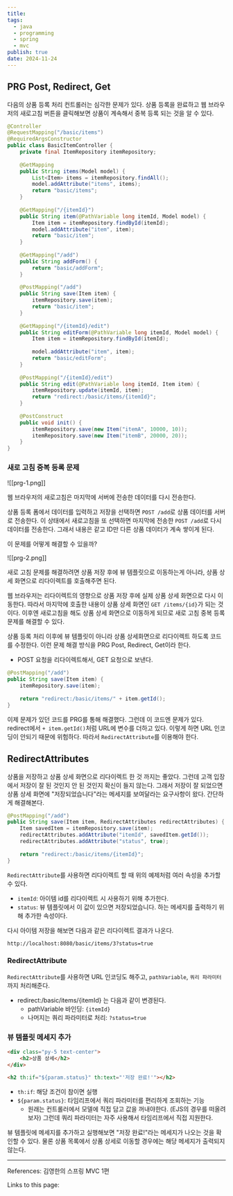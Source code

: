 ```yaml
---
title: 
tags:
  - java
  - programming
  - spring
  - mvc
publish: true
date: 2024-11-24
---
```

## PRG Post, Redirect, Get
다음의 상품 등록 처리 컨트롤러는 심각한 문제가 있다. 상품 등록을 완료하고 웹 브라우저의 새로고침 버튼을 클릭해보면 상품이 계속해서 중복 등록 되는 것을 알 수 있다.

```java
@Controller  
@RequestMapping("/basic/items")  
@RequiredArgsConstructor  
public class BasicItemController {  
    private final ItemRepository itemRepository;  
  
    @GetMapping  
    public String items(Model model) {  
        List<Item> items = itemRepository.findAll();  
        model.addAttribute("items", items);  
        return "basic/items";  
    }  
  
    @GetMapping("/{itemId}")  
    public String item(@PathVariable long itemId, Model model) {  
        Item item = itemRepository.findById(itemId);  
        model.addAttribute("item", item);  
        return "basic/item";  
    }  
  
    @GetMapping("/add")  
    public String addForm() {  
        return "basic/addForm";  
    }  
  
    @PostMapping("/add")  
    public String save(Item item) {  
        itemRepository.save(item);  
        return "basic/item";  
    }  
  
    @GetMapping("/{itemId}/edit")  
    public String editForm(@PathVariable long itemId, Model model) {  
        Item item = itemRepository.findById(itemId);  
  
        model.addAttribute("item", item);  
        return "basic/editForm";  
    }  
  
    @PostMapping("/{itemId}/edit")  
    public String edit(@PathVariable long itemId, Item item) {  
        itemRepository.update(itemId, item);  
        return "redirect:/basic/items/{itemId}";  
    }  
  
    @PostConstruct  
    public void init() {  
        itemRepository.save(new Item("itemA", 10000, 10));  
        itemRepository.save(new Item("itemB", 20000, 20));  
    }  
}
```

### 새로 고침 중복 등록 문제

![[prg-1.png]]

웹 브라우저의 새로고침은 마지막에 서버에 전송한 데이터를 다시 전송한다.

 상품 등록 폼에서 데이터를 입력하고 저장을 선택하면 `POST /add`로 상품 데이터를 서버로 전송한다.
 이 상태에서 새로고침을 또 선택하면 마지막에 전송한 `POST /add`로 다시 데이터를 전송한다. 그래서 내용은 같고 ID만 다른 상품 데이터가 계속 쌓이게 된다.

이 문제를 어떻게 해결할 수 있을까?

![[prg-2.png]]

새로 고침 문제를 해결하려면 상품 저장 후에 뷰 템플릿으로 이동하는게 아니라, 상품 상세 화면으로 리다이렉트를 호출해주면 된다.

웹 브라우저는 리다이렉트의 영향으로 상품 저장 후에 실제 상품 상세 화면으로 다시 이동한다. 따라서 마지막에 호출한 내용이 상품 상세 화면인 `GET /items/{id}`가 되는 것이다. 이후엔 새로고침을 해도 상품 상세 화면으로 이동하게 되므로 새로 고침 중복 등록 문제를 해결할 수 있다.

상품 등록 처리 이후에 뷰 템플릿이 아니라 상품 상세화면으로 리다이렉트 하도록 코드를 수정한다. 이런 문제 해결 방식을 PRG Post, Redirect, Get이라 한다.

- POST 요청을 리다이렉트해서, GET 요청으로 보낸다.

```java
@PostMapping("/add")  
public String save(Item item) {  
    itemRepository.save(item);  
  
    return "redirect:/basic/items/" + item.getId();  
}
```
이제 문제가 있던 코드를 PRG를 통해 해결했다. 그런데 이 코드엔 문제가 있다. redirect에서 `+ item.getId()`처럼 URL에 변수를 더하고 있다. 이렇게 하면 URL 인코딩이 안되기 때문에 위험하다. 따라서 `RedirectAttribute`를 이용해야 한다.

## RedirectAttributes

상품을 저장하고 상품 상세 화면으로 리다이렉트 한 것 까지는 좋았다. 그런데 고객 입장에서 저장이 잘 된 것인지 안 된 것인지 확신이 들지 않는다. 그래서 저장이 잘 되었으면 상품 상세 화면에 "저장되었습니다"라는 메세지를 보여달라는 요구사항이 왔다. 간단하게 해결해본다.

```java
@PostMapping("/add")  
public String save(Item item, RedirectAttributes redirectAttributes) {  
    Item savedItem = itemRepository.save(item);  
    redirectAttributes.addAttribute("itemId", savedItem.getId());  
    redirectAttributes.addAttribute("status", true);  
  
    return "redirect:/basic/items/{itemId}";  
}
```

`RedirectAttribute`를 사용하면 리다이렉트 할 때 위의 예제처럼 여러 속성을 추가할 수 있다.
- `itemId`: 아이템 id를 리다이렉트 시 사용하기 위해 추가한다.
- `status`: 뷰 템플릿에서 이 값이 있으면 저장되었습니다. 하는 메세지를 출력하기 위해 추가한 속성이다.

다시 아이템 저장을 해보면 다음과 같은 리다이렉트 결과가 나온다.

`http://localhost:8080/basic/items/3?status=true`

### RedirectAttribute
`RedirectAttribute`를 사용하면 URL 인코딩도 해주고, `pathVariable`, `쿼리 파라미터`까지 처리해준다.
- redirect:/basic/items/{itemId} 는 다음과 같이 변경된다.
	- pathVariable 바인딩: `{itemId}`
	- 나머지는 쿼리 파라미터로 처리: `?status=true`

### 뷰 템플릿 메세지 추가
```html
<div class="py-5 text-center">  
    <h2>상품 상세</h2>  
</div>

<h2 th:if="${param.status}" th:text="'저장 완료!'"></h2>
```
- `th:if`: 해당 조건이 참이면 실행
- `${param.status}`: 타임리프에서 쿼리 파라미터를 편리하게 조회하는 기능
	- 원래는 컨트롤러에서 모델에 직접 담고 값을 꺼내야한다. (EJS의 경우를 떠올려보자) 그런데 쿼리 파라미터는 자주 사용해서 타임리프에서 직접 지원한다.

뷰 템플릿에 메세지를 추가하고 실행해보면 "저장 완료!"라는 메세지가 나오는 것을 확인할 수 있다. 물론 상품 목록에서 상품 상세로 이동할 경우에는 해당 메세지가 출력되지 않는다.

---
References: 김영한의 스프링 MVC 1편

Links to this page: 